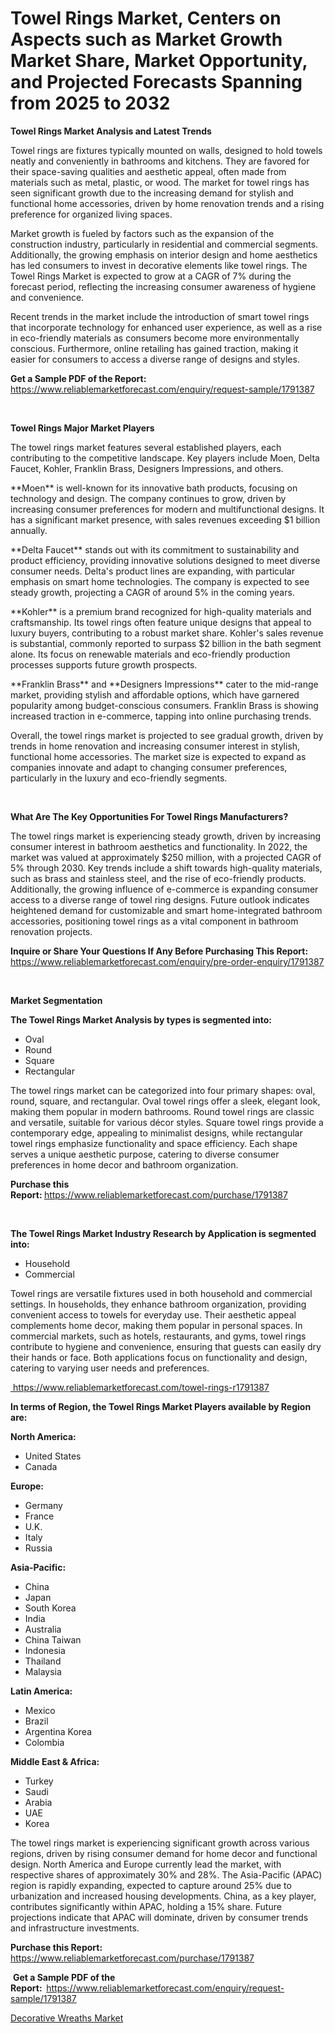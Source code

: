<p><h1>Towel Rings Market, Centers on Aspects such as Market Growth Market Share, Market Opportunity, and Projected Forecasts Spanning from 2025 to 2032</h1></p><p><strong>Towel Rings Market Analysis and Latest Trends</strong></p>
<p><p>Towel rings are fixtures typically mounted on walls, designed to hold towels neatly and conveniently in bathrooms and kitchens. They are favored for their space-saving qualities and aesthetic appeal, often made from materials such as metal, plastic, or wood. The market for towel rings has seen significant growth due to the increasing demand for stylish and functional home accessories, driven by home renovation trends and a rising preference for organized living spaces.</p><p>Market growth is fueled by factors such as the expansion of the construction industry, particularly in residential and commercial segments. Additionally, the growing emphasis on interior design and home aesthetics has led consumers to invest in decorative elements like towel rings. The Towel Rings Market is expected to grow at a CAGR of 7% during the forecast period, reflecting the increasing consumer awareness of hygiene and convenience.</p><p>Recent trends in the market include the introduction of smart towel rings that incorporate technology for enhanced user experience, as well as a rise in eco-friendly materials as consumers become more environmentally conscious. Furthermore, online retailing has gained traction, making it easier for consumers to access a diverse range of designs and styles.</p></p>
<p><strong>Get a Sample PDF of the Report:&nbsp;</strong> <a href="https://www.reliablemarketforecast.com/enquiry/request-sample/1791387?utm_campaign=1167&utm_medium=2&utm_source=Github&utm_content=ia&utm_term=06022025&utm_id=towel-rings">https://www.reliablemarketforecast.com/enquiry/request-sample/1791387</a></p>
<p>&nbsp;</p>
<p><strong>Towel Rings Major Market Players</strong></p>
<p><p>The towel rings market features several established players, each contributing to the competitive landscape. Key players include Moen, Delta Faucet, Kohler, Franklin Brass, Designers Impressions, and others. </p><p>**Moen** is well-known for its innovative bath products, focusing on technology and design. The company continues to grow, driven by increasing consumer preferences for modern and multifunctional designs. It has a significant market presence, with sales revenues exceeding $1 billion annually. </p><p>**Delta Faucet** stands out with its commitment to sustainability and product efficiency, providing innovative solutions designed to meet diverse consumer needs. Delta's product lines are expanding, with particular emphasis on smart home technologies. The company is expected to see steady growth, projecting a CAGR of around 5% in the coming years.</p><p>**Kohler** is a premium brand recognized for high-quality materials and craftsmanship. Its towel rings often feature unique designs that appeal to luxury buyers, contributing to a robust market share. Kohler's sales revenue is substantial, commonly reported to surpass $2 billion in the bath segment alone. Its focus on renewable materials and eco-friendly production processes supports future growth prospects.</p><p>**Franklin Brass** and **Designers Impressions** cater to the mid-range market, providing stylish and affordable options, which have garnered popularity among budget-conscious consumers. Franklin Brass is showing increased traction in e-commerce, tapping into online purchasing trends.</p><p>Overall, the towel rings market is projected to see gradual growth, driven by trends in home renovation and increasing consumer interest in stylish, functional home accessories. The market size is expected to expand as companies innovate and adapt to changing consumer preferences, particularly in the luxury and eco-friendly segments.</p></p>
<p>&nbsp;</p>
<p><strong>What Are The Key Opportunities For Towel Rings Manufacturers?</strong></p>
<p><p>The towel rings market is experiencing steady growth, driven by increasing consumer interest in bathroom aesthetics and functionality. In 2022, the market was valued at approximately $250 million, with a projected CAGR of 5% through 2030. Key trends include a shift towards high-quality materials, such as brass and stainless steel, and the rise of eco-friendly products. Additionally, the growing influence of e-commerce is expanding consumer access to a diverse range of towel ring designs. Future outlook indicates heightened demand for customizable and smart home-integrated bathroom accessories, positioning towel rings as a vital component in bathroom renovation projects.</p></p>
<p><strong>Inquire or Share Your Questions If Any Before Purchasing This Report:</strong> <a href="https://www.reliablemarketforecast.com/enquiry/pre-order-enquiry/1791387?utm_campaign=1167&utm_medium=2&utm_source=Github&utm_content=ia&utm_term=06022025&utm_id=towel-rings">https://www.reliablemarketforecast.com/enquiry/pre-order-enquiry/1791387</a></p>
<p>&nbsp;</p>
<p><strong>Market Segmentation</strong></p>
<p><strong>The Towel Rings Market Analysis by types is segmented into:</strong></p>
<p><ul><li>Oval</li><li>Round</li><li>Square</li><li>Rectangular</li></ul></p>
<p><p>The towel rings market can be categorized into four primary shapes: oval, round, square, and rectangular. Oval towel rings offer a sleek, elegant look, making them popular in modern bathrooms. Round towel rings are classic and versatile, suitable for various décor styles. Square towel rings provide a contemporary edge, appealing to minimalist designs, while rectangular towel rings emphasize functionality and space efficiency. Each shape serves a unique aesthetic purpose, catering to diverse consumer preferences in home decor and bathroom organization.</p></p>
<p><strong>Purchase this Report:&nbsp;</strong><a href="https://www.reliablemarketforecast.com/purchase/1791387?utm_campaign=1167&utm_medium=2&utm_source=Github&utm_content=ia&utm_term=06022025&utm_id=towel-rings">https://www.reliablemarketforecast.com/purchase/1791387</a></p>
<p>&nbsp;</p>
<p><strong>The Towel Rings Market Industry Research by Application is segmented into:</strong></p>
<p><ul><li>Household</li><li>Commercial</li></ul></p>
<p><p>Towel rings are versatile fixtures used in both household and commercial settings. In households, they enhance bathroom organization, providing convenient access to towels for everyday use. Their aesthetic appeal complements home decor, making them popular in personal spaces. In commercial markets, such as hotels, restaurants, and gyms, towel rings contribute to hygiene and convenience, ensuring that guests can easily dry their hands or face. Both applications focus on functionality and design, catering to varying user needs and preferences.</p></p>
<p><a href="https://www.reliablemarketforecast.com/towel-rings-r1791387?utm_campaign=1167&utm_medium=2&utm_source=Github&utm_content=ia&utm_term=06022025&utm_id=towel-rings">&nbsp;https://www.reliablemarketforecast.com/towel-rings-r1791387</a></p>
<p><strong>In terms of Region, the Towel Rings Market Players available by Region are:</strong></p>
<p>
    <p> <strong> North America: </strong>
        <ul>
            <li>United States</li>
            <li>Canada</li>
        </ul>
        </p> 
    <p> <strong> Europe: </strong>
        <ul>
            <li>Germany</li>
            <li>France</li>
            <li>U.K.</li>
            <li>Italy</li>
            <li>Russia</li>
        </ul>
        </p> 
    <p> <strong> Asia-Pacific: </strong>
        <ul>
            <li>China</li>
            <li>Japan</li>
            <li>South Korea</li>
            <li>India</li>
            <li>Australia</li>
            <li>China Taiwan</li>
            <li>Indonesia</li>
            <li>Thailand</li>
            <li>Malaysia</li>
        </ul>
        </p> 
    <p> <strong> Latin America: </strong>
        <ul>
            <li>Mexico</li>
            <li>Brazil</li>
            <li>Argentina Korea</li>
            <li>Colombia</li>
        </ul>
        </p> 
    <p> <strong> Middle East & Africa: </strong>
        <ul>
            <li>Turkey</li>
            <li>Saudi</li>
            <li>Arabia</li>
            <li>UAE</li>
            <li>Korea</li>
        </ul>
    </p>
    </p>
<p><p>The towel rings market is experiencing significant growth across various regions, driven by rising consumer demand for home decor and functional design. North America and Europe currently lead the market, with respective shares of approximately 30% and 28%. The Asia-Pacific (APAC) region is rapidly expanding, expected to capture around 25% due to urbanization and increased housing developments. China, as a key player, contributes significantly within APAC, holding a 15% share. Future projections indicate that APAC will dominate, driven by consumer trends and infrastructure investments.</p></p>
<p><strong>Purchase this Report: </strong><a href="https://www.reliablemarketforecast.com/purchase/1791387?utm_campaign=1167&utm_medium=2&utm_source=Github&utm_content=ia&utm_term=06022025&utm_id=towel-rings">https://www.reliablemarketforecast.com/purchase/1791387</a></p>
<p>&nbsp;<strong>Get a Sample PDF of the Report:&nbsp;&nbsp;</strong><a href="https://www.reliablemarketforecast.com/enquiry/request-sample/1791387?utm_campaign=1167&utm_medium=2&utm_source=Github&utm_content=ia&utm_term=06022025&utm_id=towel-rings">https://www.reliablemarketforecast.com/enquiry/request-sample/1791387</a></p>
<p><strong></strong></p>
<p><p><a href="https://github.com/mabutironaldo/Market-Research-Report-List-7/blob/main/decorative-wreaths-market.md?utm_campaign=1167&utm_medium=2&utm_source=Github&utm_content=ia&utm_term=06022025&utm_id=towel-rings">Decorative Wreaths Market</a></p></p>
